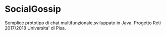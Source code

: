 # SocialGossip
Semplice prototipo di chat multifunzionale,sviluppato in Java.
Progetto Reti 2017/2018 Universita' di Pisa.
